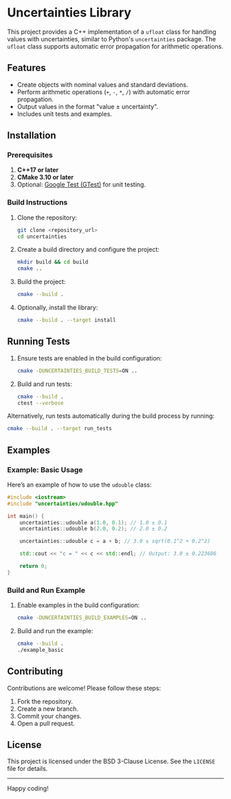 # Uncertainties Library

This project provides a C++ implementation of a `ufloat` class for handling values with uncertainties, similar to Python's `uncertainties` package. The `ufloat` class supports automatic error propagation for arithmetic operations.

## Features

- Create objects with nominal values and standard deviations.
- Perform arithmetic operations (`+`, `-`, `*`, `/`) with automatic error propagation.
- Output values in the format "value ± uncertainty".
- Includes unit tests and examples.

## Installation

### Prerequisites

1. **C++17 or later**
2. **CMake 3.10 or later**
3. Optional: [Google Test (GTest)](https://github.com/google/googletest) for unit testing.

### Build Instructions

1. Clone the repository:
   ```bash
   git clone <repository_url>
   cd uncertainties
   ```

2. Create a build directory and configure the project:
   ```bash
   mkdir build && cd build
   cmake ..
   ```

3. Build the project:
   ```bash
   cmake --build .
   ```

4. Optionally, install the library:
   ```bash
   cmake --build . --target install
   ```

## Running Tests

1. Ensure tests are enabled in the build configuration:
   ```bash
   cmake -DUNCERTAINTIES_BUILD_TESTS=ON ..
   ```

2. Build and run tests:
   ```bash
   cmake --build .
   ctest --verbose
   ```

Alternatively, run tests automatically during the build process by running:
```bash
cmake --build . --target run_tests
```

## Examples

### Example: Basic Usage

Here’s an example of how to use the `udouble` class:

```cpp
#include <iostream>
#include "uncertainties/udouble.hpp"

int main() {
    uncertainties::udouble a(1.0, 0.1); // 1.0 ± 0.1
    uncertainties::udouble b(2.0, 0.2); // 2.0 ± 0.2

    uncertainties::udouble c = a + b; // 3.0 ± sqrt(0.1^2 + 0.2^2)

    std::cout << "c = " << c << std::endl; // Output: 3.0 ± 0.223606

    return 0;
}
```

### Build and Run Example

1. Enable examples in the build configuration:
   ```bash
   cmake -DUNCERTAINTIES_BUILD_EXAMPLES=ON ..
   ```

2. Build and run the example:
   ```bash
   cmake --build .
   ./example_basic
   ```

## Contributing

Contributions are welcome! Please follow these steps:

1. Fork the repository.
2. Create a new branch.
3. Commit your changes.
4. Open a pull request.

## License

This project is licensed under the BSD 3-Clause License. See the `LICENSE` file for details.

---

Happy coding!

